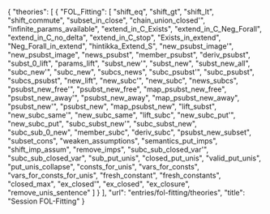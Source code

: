 {
    "theories": [
        {
            "FOL_Fitting": [
                "shift_eq",
                "shift_gt",
                "shift_lt",
                "shift_commute",
                "subset_in_close",
                "chain_union_closed'",
                "infinite_params_available",
                "extend_in_C_Exists",
                "extend_in_C_Neg_Forall",
                "extend_in_C_no_delta",
                "extend_in_C_stop",
                "Exists_in_extend",
                "Neg_Forall_in_extend",
                "hintikka_Extend_S",
                "new_psubst_image'",
                "new_psubst_image",
                "news_psubst",
                "member_psubst",
                "deriv_psubst",
                "subst_0_lift",
                "params_lift",
                "subst_new'",
                "subst_new",
                "subst_new_all",
                "subc_new'",
                "subc_new",
                "subcs_news",
                "subc_psubst'",
                "subc_psubst",
                "subcs_psubst",
                "new_lift",
                "new_subc'",
                "new_subc",
                "news_subcs",
                "psubst_new_free'",
                "psubst_new_free",
                "map_psubst_new_free",
                "psubst_new_away'",
                "psubst_new_away",
                "map_psubst_new_away",
                "psubst_new'",
                "psubst_new",
                "map_psubst_new",
                "lift_subst",
                "new_subc_same'",
                "new_subc_same",
                "lift_subc",
                "new_subc_put'",
                "new_subc_put",
                "subc_subst_new'",
                "subc_subst_new",
                "subc_sub_0_new",
                "member_subc",
                "deriv_subc",
                "psubst_new_subset",
                "subset_cons",
                "weaken_assumptions",
                "semantics_put_imps",
                "shift_imp_assum",
                "remove_imps",
                "subc_sub_closed_var'",
                "subc_sub_closed_var",
                "sub_put_unis",
                "closed_put_unis",
                "valid_put_unis",
                "put_unis_collapse",
                "consts_for_unis",
                "vars_for_consts",
                "vars_for_consts_for_unis",
                "fresh_constant",
                "fresh_constants",
                "closed_max",
                "ex_closed'",
                "ex_closed",
                "ex_closure",
                "remove_unis_sentence"
            ]
        }
    ],
    "url": "entries/fol-fitting/theories",
    "title": "Session FOL-Fitting"
}